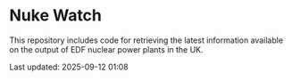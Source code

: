 # Nuke Watch

This repository includes code for retrieving the latest information available on the output of EDF nuclear power plants in the UK.

Last updated: 2025-09-12 01:08